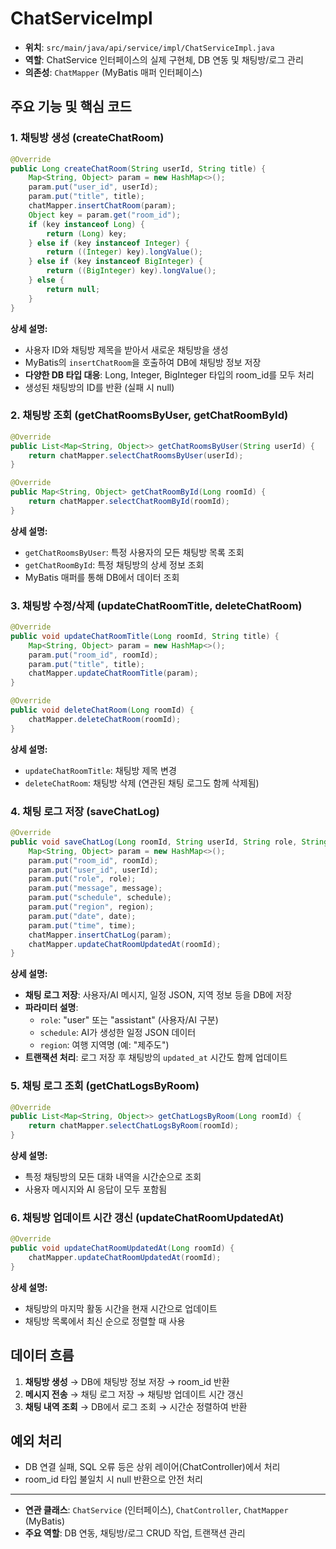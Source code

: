 # ChatServiceImpl

- **위치**: `src/main/java/api/service/impl/ChatServiceImpl.java`
- **역할**: ChatService 인터페이스의 실제 구현체, DB 연동 및 채팅방/로그 관리
- **의존성**: `ChatMapper` (MyBatis 매퍼 인터페이스)

## 주요 기능 및 핵심 코드

### 1. 채팅방 생성 (createChatRoom)
```java
@Override
public Long createChatRoom(String userId, String title) {
    Map<String, Object> param = new HashMap<>();
    param.put("user_id", userId);
    param.put("title", title);
    chatMapper.insertChatRoom(param);
    Object key = param.get("room_id");
    if (key instanceof Long) {
        return (Long) key;
    } else if (key instanceof Integer) {
        return ((Integer) key).longValue();
    } else if (key instanceof BigInteger) {
        return ((BigInteger) key).longValue();
    } else {
        return null;
    }
}
```
**상세 설명:**
- 사용자 ID와 채팅방 제목을 받아서 새로운 채팅방을 생성
- MyBatis의 `insertChatRoom`을 호출하여 DB에 채팅방 정보 저장
- **다양한 DB 타입 대응**: Long, Integer, BigInteger 타입의 room_id를 모두 처리
- 생성된 채팅방의 ID를 반환 (실패 시 null)

### 2. 채팅방 조회 (getChatRoomsByUser, getChatRoomById)
```java
@Override
public List<Map<String, Object>> getChatRoomsByUser(String userId) {
    return chatMapper.selectChatRoomsByUser(userId);
}

@Override
public Map<String, Object> getChatRoomById(Long roomId) {
    return chatMapper.selectChatRoomById(roomId);
}
```
**상세 설명:**
- `getChatRoomsByUser`: 특정 사용자의 모든 채팅방 목록 조회
- `getChatRoomById`: 특정 채팅방의 상세 정보 조회
- MyBatis 매퍼를 통해 DB에서 데이터 조회

### 3. 채팅방 수정/삭제 (updateChatRoomTitle, deleteChatRoom)
```java
@Override
public void updateChatRoomTitle(Long roomId, String title) {
    Map<String, Object> param = new HashMap<>();
    param.put("room_id", roomId);
    param.put("title", title);
    chatMapper.updateChatRoomTitle(param);
}

@Override
public void deleteChatRoom(Long roomId) {
    chatMapper.deleteChatRoom(roomId);
}
```
**상세 설명:**
- `updateChatRoomTitle`: 채팅방 제목 변경
- `deleteChatRoom`: 채팅방 삭제 (연관된 채팅 로그도 함께 삭제됨)

### 4. 채팅 로그 저장 (saveChatLog)
```java
@Override
public void saveChatLog(Long roomId, String userId, String role, String message, String date, String time, String schedule, String region) {
    Map<String, Object> param = new HashMap<>();
    param.put("room_id", roomId);
    param.put("user_id", userId);
    param.put("role", role);
    param.put("message", message);
    param.put("schedule", schedule);
    param.put("region", region);
    param.put("date", date);
    param.put("time", time);
    chatMapper.insertChatLog(param);
    chatMapper.updateChatRoomUpdatedAt(roomId);
}
```
**상세 설명:**
- **채팅 로그 저장**: 사용자/AI 메시지, 일정 JSON, 지역 정보 등을 DB에 저장
- **파라미터 설명**:
  - `role`: "user" 또는 "assistant" (사용자/AI 구분)
  - `schedule`: AI가 생성한 일정 JSON 데이터
  - `region`: 여행 지역명 (예: "제주도")
- **트랜잭션 처리**: 로그 저장 후 채팅방의 `updated_at` 시간도 함께 업데이트

### 5. 채팅 로그 조회 (getChatLogsByRoom)
```java
@Override
public List<Map<String, Object>> getChatLogsByRoom(Long roomId) {
    return chatMapper.selectChatLogsByRoom(roomId);
}
```
**상세 설명:**
- 특정 채팅방의 모든 대화 내역을 시간순으로 조회
- 사용자 메시지와 AI 응답이 모두 포함됨

### 6. 채팅방 업데이트 시간 갱신 (updateChatRoomUpdatedAt)
```java
@Override
public void updateChatRoomUpdatedAt(Long roomId) {
    chatMapper.updateChatRoomUpdatedAt(roomId);
}
```
**상세 설명:**
- 채팅방의 마지막 활동 시간을 현재 시간으로 업데이트
- 채팅방 목록에서 최신 순으로 정렬할 때 사용

## 데이터 흐름
1. **채팅방 생성** → DB에 채팅방 정보 저장 → room_id 반환
2. **메시지 전송** → 채팅 로그 저장 → 채팅방 업데이트 시간 갱신
3. **채팅 내역 조회** → DB에서 로그 조회 → 시간순 정렬하여 반환

## 예외 처리
- DB 연결 실패, SQL 오류 등은 상위 레이어(ChatController)에서 처리
- room_id 타입 불일치 시 null 반환으로 안전 처리

---
- **연관 클래스**: `ChatService` (인터페이스), `ChatController`, `ChatMapper` (MyBatis)
- **주요 역할**: DB 연동, 채팅방/로그 CRUD 작업, 트랜잭션 관리 